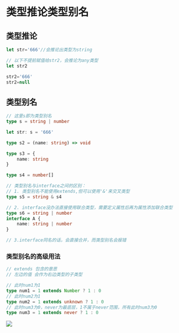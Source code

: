 # 类型推论类型别名

## 类型推论

```typescript
let str='666'//会推论出类型为string

// 以下不提前赋值给str2，会推论为any类型
let str2

str2='666'
str2=null
```



## 类型别名

```typescript
// 这里s即为类型别名
type s = string | number

let str: s = '666'

type s2 = (name: string) => void

type s3 = {
    name: string
}

type s4 = number[]

// 类型别名与interface之间的区别：
// 1. 类型别名不能使用extends,但可以使用'&'来交叉类型 
type s5 = string & s4

// 2. interface没办法直接使用联合类型，需要定义属性后再为属性添加联合类型
type s6 = string | number
interface A {
    name: string | number
}

// 3.interface同名的话，会直接合并，而类型别名会报错
```



### 类型别名的高级用法

```typescript
// extends 包含的意思
// 左边的值 会作为右边类型的子类型

// 此时num1为1
type num1 = 1 extends Number ? 1 : 0
// 此时num2为1
type num2 = 1 extends unknown ? 1 : 0
// 此时num3为0，never为最底层，1不属于never范围，所有此时num3为0
type num3 = 1 extends never ? 1 : 0
```



![](https://cdn.jsdelivr.net/gh/hr1201/img@main/imgs/202307261115149.png)



